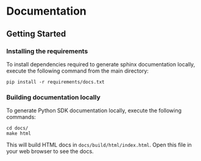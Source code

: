Documentation
=============

Getting Started
---------------

### Installing the requirements

To install dependencies required to generate sphinx documentation locally, execute the following command from the main directory:

    pip install -r requirements/docs.txt

### Building documentation locally

To generate Python SDK documentation locally, execute the following commands:

    cd docs/
    make html

This will build HTML docs in `docs/build/html/index.html`. Open this file in your web browser to see the docs.